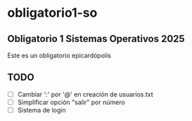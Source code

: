 # obligatorio1-so

## Obligatorio 1 Sistemas Operativos 2025

Este es un obligatorio epicardópolis

## TODO

- [ ] Cambiar ':' por '@' en creación de usuarios.txt
- [ ] Simplificar opción "salir" por número
- [ ] Sistema de login

